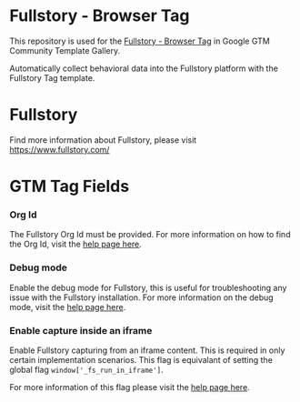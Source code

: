 # Fullstory - Browser Tag

This repository is used for the [Fullstory - Browser Tag](TODO) in Google GTM Community Template Gallery.

Automatically collect behavioral data into the Fullstory platform with the Fullstory Tag template.

# Fullstory

Find more information about Fullstory, please visit https://www.fullstory.com/

# GTM Tag Fields

### Org Id

The Fullstory Org Id must be provided. For more information on how to find the Org Id, visit the [help page here](https://help.fullstory.com/hc/en-us/articles/360047075853-How-do-I-find-my-Fullstory-Org-Id).

### Debug mode

Enable the debug mode for Fullstory, this is useful for troubleshooting any issue with the Fullstory installation. For more information on the debug mode, visit the [help page here](https://help.fullstory.com/hc/en-us/articles/360020829233-How-to-enable-debug-mode-for-Fullstory).

### Enable capture inside an iframe

Enable Fullstory capturing from an iframe content. This is required in only certain implementation scenarios. This flag is equivalant of setting the global flag `window['_fs_run_in_iframe']`.

For more information of this flag please visit the [help page here](https://help.fullstory.com/hc/en-us/articles/360020622514-Can-Fullstory-capture-content-that-is-presented-in-iframes).